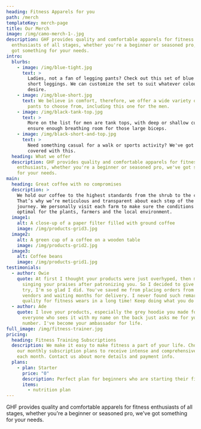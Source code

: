 ```yaml
---
heading: Fitness Apparels for you
path: /merch
templateKey: merch-page
title: Our Merch
image: /img/camo-merch-1-.jpg
description: GHF provides quality and comfortable apparels for fitness
  enthusiasts of all stages, whether you're a beginner or seasoned pro, we've
  got something for your needs.
intro:
  blurbs:
    - image: /img/blue-tight.jpg
      text: >
        Ladies, not a fan of legging pants? Check out this set of blue top and
        short leggings. We can customize the set to suit whatever colour you
        desire.
    - image: /img/blue-short.jpg
      text: We believe in comfort, therefore, we offer a wide variety of shorts and
        pants to choose from, including this one for the men.
    - image: /img/black-tank-top.jpg
      text: >
        More on the list for men are tank tops, with deep or shallow cutouts to
        ensure enough breathing room for those large biceps.
    - image: /img/black-short-and-top.jpg
      text: >
        Need something casual for a walk or sports activity? We've got you
        covered with this.
  heading: What we offer
  description: GHF provides quality and comfortable apparels for fitness
    enthusiasts, whether you're a beginner or seasoned pro, we've got something
    for your needs.
main:
  heading: Great coffee with no compromises
  description: >
    We hold our coffee to the highest standards from the shrub to the cup.
    That’s why we’re meticulous and transparent about each step of the coffee’s
    journey. We personally visit each farm to make sure the conditions are
    optimal for the plants, farmers and the local environment.
  image1:
    alt: A close-up of a paper filter filled with ground coffee
    image: /img/products-grid3.jpg
  image2:
    alt: A green cup of a coffee on a wooden table
    image: /img/products-grid2.jpg
  image3:
    alt: Coffee beans
    image: /img/products-grid1.jpg
testimonials:
  - author: Owie
    quote: At first I thought your products were just overhyped, then my friend kept
      singing your praises after patronizing you. So I decided to give you a
      try, I'm so glad I did. You've saved me from placing orders from foreign
      vendors and waiting months for delivery. I never found such remarkable
      quality for fitness wears in a long time! Keep doing what you do GHF!!
  - author: Ade
    quote: I love your products, especially the grey hoodie you made for me. Now
      everyone who sees it with my name on the back just asks me for your
      number. I've become your ambassador for life.
full_image: /img/fitness-trainer.jpg
pricing:
  heading: Fitness Training Subscriptions
  description: We make it easy to make fitness a part of your life. Choose one of
    our monthly subscription plans to receive intense and comprehensive training
    each month. Contact us about more details and payment info.
  plans:
    - plan: Starter
      price: "0"
      description: Perfect plan for beginners who are starting their fitness journey
      items:
        - nutrition plan
---
```

GHF provides quality and comfortable apparels for fitness enthusiasts of all stages, whether you're a beginner or seasoned pro, we've got something for your needs.